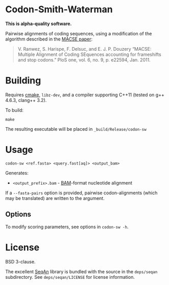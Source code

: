 # Codon-Smith-Waterman
**This is alpha-quality software.**

Pairwise alignments of coding sequences, using a modification of the algorithm described in the
[MACSE paper](http://dx.doi.org/10.1371/journal.pone.0022594):

> V. Ranwez, S. Harispe, F. Delsuc, and E. J. P. Douzery 
> “MACSE: Multiple Alignment of Coding SEquences accounting for frameshifts and stop codons.” 
> PloS one, vol. 6, no. 9, p. e22594, Jan. 2011.

# Building

Requires [cmake](http://www.cmake.org), `libz-dev`, and a compiler supporting C++11 (tested on g++ 4.6.3, clang++ 3.2).

To build:

    make

The resulting executable will be placed in `_build/Release/codon-sw`

# Usage

    codon-sw <ref.fasta> <query.fast[aq]> <output_bam>

Generates:

* `<output_prefix>.bam` - [BAM](http://samtools.sourceforge.net/)-format nucleotide alignment

If a `--fasta-pairs` option is provided, pairwise codon-alignments (which may
be translated) are written to the argument.

## Options

To modify scoring parameters, see options in `codon-sw -h`.

# License

BSD 3-clause.

The excellent [SeqAn](http://www.seqan.de/) library is bundled with the source
in the `deps/seqan` subdirectory. See `deps/seqan/LICENSE` for license information.
